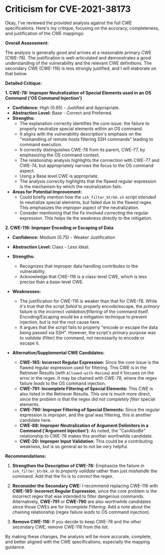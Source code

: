 # Criticism for CVE-2021-38173

Okay, I've reviewed the provided analysis against the full CWE specifications. Here's my critique, focusing on the accuracy, completeness, and justification of the CWE mappings:

**Overall Assessment:**

The analysis is generally good and arrives at a reasonable primary CWE (CWE-78).  The justification is well-articulated and demonstrates a good understanding of the vulnerability and the relevant CWE definitions. The secondary CWE (CWE-116) is less strongly justified, and I will elaborate on that below.

**Detailed Critique:**

**1. CWE-78: Improper Neutralization of Special Elements used in an OS Command ('OS Command Injection')**

*   **Confidence:** High (0.95) - Justified and Appropriate.
*   **Abstraction Level:** Base - Correct and Preferred.
*   **Strengths:**
    *   The explanation correctly identifies the core issue: the failure to properly neutralize special elements within an OS command.
    *   It aligns with the vulnerability description's emphasis on the "mishandling of remote hosts filtering SSH commands" leading to command execution.
    *   It correctly distinguishes CWE-78 from its parent, CWE-77, by emphasizing the OS command context.
    *   The relationship analysis highlights the connection with CWE-77 and CWE-74, but appropriately narrows the focus to the OS command aspect.
    *   Using a Base level CWE is appropriate.
    *   The analysis correctly highlights that the flawed regular expression is the mechanism by which the neutralization fails.
*   **Areas for Potential Improvement:**
    *   Could briefly mention how the `ssh_filter_btrbk.sh` script *intended* to neutralize special elements, but failed due to the flawed regex. This emphasizes the *improper* aspect of the neutralization.
    *   Consider mentioning that the fix involved *correcting* the regular expression. This helps tie the weakness directly to the mitigation.

**2. CWE-116: Improper Encoding or Escaping of Data**

*   **Confidence:** Medium (0.75) - Weaker Justification
*   **Abstraction Level:** Class - Less Ideal.
*   **Strengths:**
    *   Recognizes that improper data handling contributes to the vulnerability.
    *   Acknowledge that CWE-116 is a class-level CWE, which is less precise than a base-level CWE.
*   **Weaknesses:**
    *   The justification for CWE-116 is weaker than that for CWE-78.  While it's true that the script *failed* to properly encode/escape, the *primary* failure is the incorrect *validation/filtering* of the command itself.  Encoding/Escaping would be a mitigation technique to prevent injection, but is not the root cause here.
    *   It argues that the script fails to properly "encode or escape the data being passed via SSH". However, the script's primary purpose was to *validate* (filter) the command, not necessarily to encode or escape it.
*   **Alternative/Supplemental CWE Candidates:**

    *   **CWE-185: Incorrect Regular Expression:** Since the core issue is the flawed regular expression used for filtering. This CWE is in the Retriever Results (with `Allowed-with-Review`) and it focuses on the error in the regex.  It may be chained with CWE-78, where the regex failure *leads* to the OS command injection.
    *   **CWE-791: Incomplete Filtering of Special Elements:**  This CWE is also listed in the Retriever Results. This one is much more direct, since the problem *is* that the regex *did not completely filter* special elements.
    *   **CWE-790: Improper Filtering of Special Elements:**  Since the regular expression is *improper*, and the goal was filtering, this is another candidate here.
    *   **CWE-88: Improper Neutralization of Argument Delimiters in a Command ('Argument Injection')**: As noted, the "CanAlsoBe" relationship to CWE-78 makes this another worthwhile candidate.
    *   **CWE-20: Improper Input Validation**: This could be a contributing weakness, but is so general as to not be very helpful.

**Recommendations:**

1.  **Strengthen the Description of CWE-78:** Emphasize the failure in `ssh_filter_btrbk.sh` to *properly validate* rather than just *mishandle* the command. Add that the fix is to *correct* the regex.

2.  **Reconsider the Secondary CWE:** I recommend replacing CWE-116 with **CWE-185: Incorrect Regular Expression**, since the core problem is the incorrect regex that was intended to filter dangerous commands.  Alternatively, **CWE-791** or **CWE-790** are also worthwhile candidates since those CWEs are for *Incomplete Filtering*. Add a note about the chaining relationship (regex failure *leads* to OS command injection).

3. **Remove CWE-116:** If you decide to keep CWE-78 and the *other* secondary CWE, remove CWE-116 from the list.

By making these changes, the analysis will be more accurate, complete, and better aligned with the CWE specifications, especially the mapping guidance.